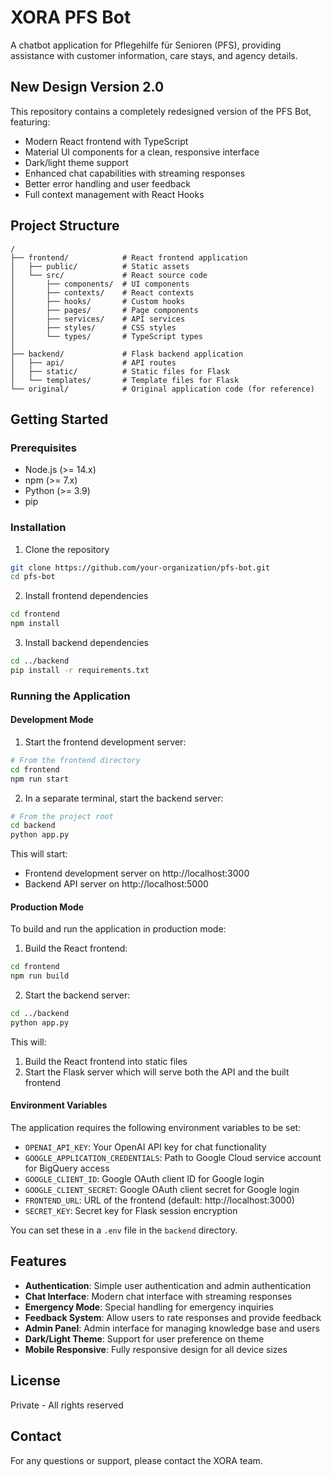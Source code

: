 # XORA PFS Bot

A chatbot application for Pflegehilfe für Senioren (PFS), providing assistance with customer information, care stays, and agency details.

## New Design Version 2.0

This repository contains a completely redesigned version of the PFS Bot, featuring:

- Modern React frontend with TypeScript
- Material UI components for a clean, responsive interface
- Dark/light theme support
- Enhanced chat capabilities with streaming responses
- Better error handling and user feedback
- Full context management with React Hooks

## Project Structure

```
/
├── frontend/            # React frontend application
│   ├── public/          # Static assets
│   └── src/             # React source code
│       ├── components/  # UI components
│       ├── contexts/    # React contexts
│       ├── hooks/       # Custom hooks
│       ├── pages/       # Page components
│       ├── services/    # API services
│       ├── styles/      # CSS styles
│       └── types/       # TypeScript types
│
├── backend/             # Flask backend application
│   ├── api/             # API routes
│   ├── static/          # Static files for Flask
│   └── templates/       # Template files for Flask
└── original/            # Original application code (for reference)
```

## Getting Started

### Prerequisites

- Node.js (>= 14.x)
- npm (>= 7.x)
- Python (>= 3.9)
- pip

### Installation

1. Clone the repository

```bash
git clone https://github.com/your-organization/pfs-bot.git
cd pfs-bot
```

2. Install frontend dependencies

```bash
cd frontend
npm install
```

3. Install backend dependencies

```bash
cd ../backend
pip install -r requirements.txt
```

### Running the Application

#### Development Mode

1. Start the frontend development server:

```bash
# From the frontend directory
cd frontend
npm run start
```

2. In a separate terminal, start the backend server:

```bash
# From the project root
cd backend
python app.py
```

This will start:
- Frontend development server on http://localhost:3000
- Backend API server on http://localhost:5000

#### Production Mode

To build and run the application in production mode:

1. Build the React frontend:

```bash
cd frontend
npm run build
```

2. Start the backend server:

```bash
cd ../backend
python app.py
```

This will:
1. Build the React frontend into static files
2. Start the Flask server which will serve both the API and the built frontend

#### Environment Variables

The application requires the following environment variables to be set:

- `OPENAI_API_KEY`: Your OpenAI API key for chat functionality
- `GOOGLE_APPLICATION_CREDENTIALS`: Path to Google Cloud service account for BigQuery access
- `GOOGLE_CLIENT_ID`: Google OAuth client ID for Google login
- `GOOGLE_CLIENT_SECRET`: Google OAuth client secret for Google login
- `FRONTEND_URL`: URL of the frontend (default: http://localhost:3000)
- `SECRET_KEY`: Secret key for Flask session encryption

You can set these in a `.env` file in the `backend` directory.

## Features

- **Authentication**: Simple user authentication and admin authentication
- **Chat Interface**: Modern chat interface with streaming responses
- **Emergency Mode**: Special handling for emergency inquiries
- **Feedback System**: Allow users to rate responses and provide feedback
- **Admin Panel**: Admin interface for managing knowledge base and users
- **Dark/Light Theme**: Support for user preference on theme
- **Mobile Responsive**: Fully responsive design for all device sizes

## License

Private - All rights reserved

## Contact

For any questions or support, please contact the XORA team.
